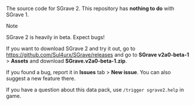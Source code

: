 The source code for SGrave 2. This repository has **nothing to do** with SGrave 1. 

> [!NOTE]
> SGrave 2 is heavily in beta. Expect bugs!

If you want to download SGrave 2 and try it out, go to https://github.com/Sul4urx/SGrave/releases and go to **SGrave v2a0-beta-1** > **Assets** and download **SGrave.v2a0-beta-1.zip**.

If you found a bug, report it in **Issues** tab > **New issue**. You can also suggest a new feature there.

If you have a question about this data pack, use `/trigger sgrave2.help` in game.
